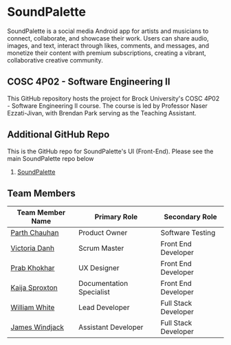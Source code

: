 # SoundPalette
SoundPalette is a social media Android app for artists and musicians to connect, collaborate, and showcase their work. Users can share audio, images, and text, interact through likes, comments, and messages, and monetize their content with premium subscriptions, creating a vibrant, collaborative creative community.

## COSC 4P02 - Software Engineering II

This GitHub repository hosts the project for Brock University's COSC 4P02 - Software Engineering II course. The course is led by Professor Naser Ezzati-Jivan, with Brendan Park serving as the Teaching Assistant.

## Additional GitHub Repo
This is the GitHub repo for SoundPalette's UI (Front-End). Please see the main SoundPalette repo below
1. [SoundPalette](https://github.com/vd19qe/SoundPalette)

## Team Members
| Team Member Name                          | Primary Role             | Secondary Role       |
|-------------------------------------------|--------------------------|----------------------|
| [Parth Chauhan](mailto:pc19kt@brocku.ca)  | Product Owner            | Software Testing     |
| [Victoria Danh](mailto:vd19qe@brocku.ca)  | Scrum Master             | Front End Developer  |
| [Prab Khokhar](mailto:pk21le@brocku.ca)   | UX Designer              | Front End Developer  |
| [Kaija Sproxton](mailto:ks21lk@brocku.ca) | Documentation Specialist | Front End Developer  |
| [William White](mailto:ww18fj@brocku.ca)  | Lead Developer           | Full Stack Developer |
| [James Windjack](mailto:jw17rm@brocku.ca) | Assistant Developer      | Full Stack Developer |
